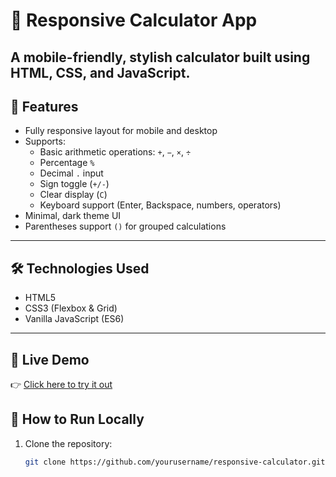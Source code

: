 # 🔢 Responsive Calculator App

A mobile-friendly, stylish calculator built using **HTML**, **CSS**, and **JavaScript**.  
---

## 📱 Features

- Fully responsive layout for mobile and desktop
- Supports:
  - Basic arithmetic operations: `+`, `−`, `×`, `÷`
  - Percentage `%`
  - Decimal `.` input
  - Sign toggle (`+/-`)
  - Clear display (`C`)
  - Keyboard support (Enter, Backspace, numbers, operators)
- Minimal, dark theme UI
- Parentheses support `()` for grouped calculations

---

## 🛠️ Technologies Used

- HTML5
- CSS3 (Flexbox & Grid)
- Vanilla JavaScript (ES6)

---
## 🚀 Live Demo

👉 [Click here to try it out](https://aanshulll.github.io/CodeAlpha_Task-2/)

## 🚀 How to Run Locally

1. Clone the repository:
   ```bash
   git clone https://github.com/yourusername/responsive-calculator.git
